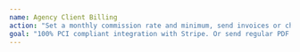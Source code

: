```yaml
---
name: Agency Client Billing
action: "Set a monthly commission rate and minimum, send invoices or charge their card on-file."
goal: "100% PCI compliant integration with Stripe. Or send regular PDF invoices to clients"
---
```

